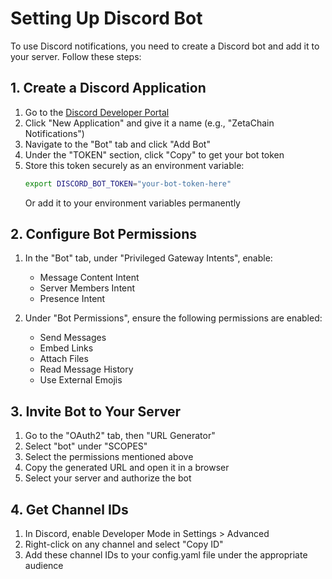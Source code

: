 
# Setting Up Discord Bot

To use Discord notifications, you need to create a Discord bot and add it to your server. Follow these steps:

## 1. Create a Discord Application

1. Go to the [Discord Developer Portal](https://discord.com/developers/applications)
2. Click "New Application" and give it a name (e.g., "ZetaChain Notifications")
3. Navigate to the "Bot" tab and click "Add Bot"
4. Under the "TOKEN" section, click "Copy" to get your bot token
5. Store this token securely as an environment variable:
   ```bash
   export DISCORD_BOT_TOKEN="your-bot-token-here"
   ```
   Or add it to your environment variables permanently

## 2. Configure Bot Permissions

1. In the "Bot" tab, under "Privileged Gateway Intents", enable:
   - Message Content Intent
   - Server Members Intent
   - Presence Intent

2. Under "Bot Permissions", ensure the following permissions are enabled:
   - Send Messages
   - Embed Links
   - Attach Files
   - Read Message History
   - Use External Emojis

## 3. Invite Bot to Your Server

1. Go to the "OAuth2" tab, then "URL Generator"
2. Select "bot" under "SCOPES"
3. Select the permissions mentioned above
4. Copy the generated URL and open it in a browser
5. Select your server and authorize the bot

## 4. Get Channel IDs

1. In Discord, enable Developer Mode in Settings > Advanced
2. Right-click on any channel and select "Copy ID"
3. Add these channel IDs to your config.yaml file under the appropriate audience
